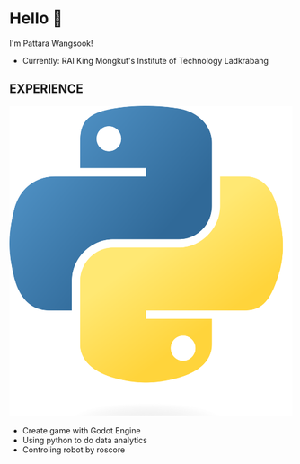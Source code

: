 # Hello 👋

I'm Pattara Wangsook!  
- Currently: RAI King Mongkut's Institute of Technology Ladkrabang  
## EXPERIENCE
![Python logo](/assets/images/python-logo.png)
- Create game with Godot Engine  
- Using python to do data analytics  
- Controling robot by roscore  
